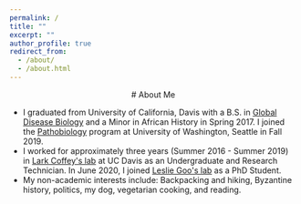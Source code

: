 ```yaml
---
permalink: /
title: ""
excerpt: ""
author_profile: true
redirect_from: 
  - /about/
  - /about.html
---
```



<p align="center"> 
# About Me

* I graduated from University of California, Davis with a B.S. in [Global Disease Biology](https://gdb.ucdavis.edu/) and a Minor in African History in Spring 2017. I joined the [Pathobiology](https://globalhealth.washington.edu/education-training/phd-pathobiology) program at University of Washington, Seattle in Fall 2019.
* I worked for approximately three years (Summer 2016 - Summer 2019) in [Lark Coffey's lab](https://coffeylab.ucdavis.edu/) at UC Davis as an Undergraduate and Research Technician. In June 2020, I joined [Leslie Goo's lab](https://research.fhcrc.org/goo/en.html) as a PhD Student.
* My non-academic interests include: Backpacking and hiking, Byzantine history, politics, my dog, vegetarian cooking, and reading.
</p>
